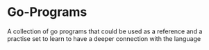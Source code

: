 # Go-Programs
A collection of go programs that could be used as a reference and a practise set to learn to have a deeper connection with the language 
